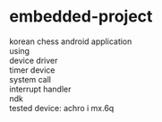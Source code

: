 # embedded-project
korean chess android application <br>
using <br>
device driver <br>
timer device <br>
system call <br>
interrupt handler <br>
ndk <br>
tested device: achro i mx.6q
